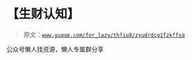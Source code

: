 # 【生财认知】

> 原文：[`www.yuque.com/for_lazy/thfiu8/zyudrdcg1fzkffsq`](https://www.yuque.com/for_lazy/thfiu8/zyudrdcg1fzkffsq)



公众号懒人找资源，懒人专属群分享